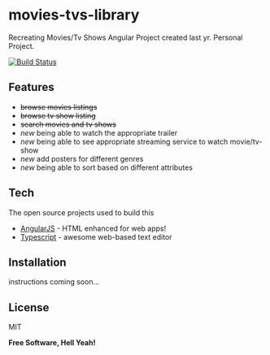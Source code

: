 # movies-tvs-library
Recreating Movies/Tv Shows Angular Project created last yr. Personal Project.

[![Build Status](https://travis-ci.org/joemccann/dillinger.svg?branch=master)](https://github.com/femisowems/movies-tvs-library)


## Features

- ~~browse movies listings~~
- ~~browse tv show listing~~
- ~~search movies and tv shows~~
- *new* being able to watch the appropriate trailer
- *new* being able to see appropriate streaming service to watch movie/tv-show
- *new* add posters for different genres
- *new* being able to sort based on different attributes

## Tech

 The open source projects used to build this 

- [AngularJS] - HTML enhanced for web apps!
- [Typescript] - awesome web-based text editor


## Installation

instructions coming soon...

## License

MIT

**Free Software, Hell Yeah!**

[//]: # (These are reference links used in the body of this note and get stripped out when the markdown processor does its job. There is no need to format nicely because it shouldn't be seen. Thanks SO - http://stackoverflow.com/questions/4823468/store-comments-in-markdown-syntax)

   [AngularJS]: <http://angularjs.org>
   [Typescript]: <https://www.typescriptlang.org/>